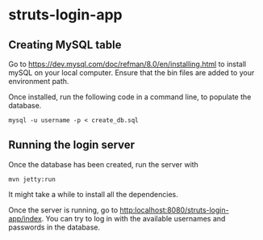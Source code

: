 # struts-login-app

## Creating MySQL table
Go to <https://dev.mysql.com/doc/refman/8.0/en/installing.html> to install mySQL on your local computer.
Ensure that the bin files are added to your environment path.

Once installed, run the following code in a command line, to populate the database.
```
mysql -u username -p < create_db.sql
```

## Running the login server
Once the database has been created, run the server with
```
mvn jetty:run
```
It might take a while to install all the dependencies.

Once the server is running, go to <http:localhost:8080/struts-login-app/index>.
You can try to log in with the available usernames and passwords in the database.
